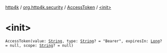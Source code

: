 [http4k](../../index.md) / [org.http4k.security](../index.md) / [AccessToken](index.md) / [&lt;init&gt;](./-init-.md)

# &lt;init&gt;

`AccessToken(value: `[`String`](https://kotlinlang.org/api/latest/jvm/stdlib/kotlin/-string/index.html)`, type: `[`String`](https://kotlinlang.org/api/latest/jvm/stdlib/kotlin/-string/index.html)`? = "Bearer", expiresIn: `[`Long`](https://kotlinlang.org/api/latest/jvm/stdlib/kotlin/-long/index.html)`? = null, scope: `[`String`](https://kotlinlang.org/api/latest/jvm/stdlib/kotlin/-string/index.html)`? = null)`